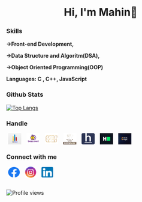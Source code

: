 <h1 align="center">Hi, I'm Mahin👋</h1>
<h3>Skills</h3>
<p><b>->Front-end Development,</b></p>
<p><b>    ->Data Structure and Algoritm(DSA),</b></p>
<p><b>    ->Object Oriented Programming(OOP)</b></p>
<p><b>Languages: C , C++, JavaScript</b></p>

<h3>Github Stats</h3>

  
 <!--  TOP LANGUAGES STATISTICS -->
 [![Top Langs](https://github-readme-stats.vercel.app/api/top-langs/?username=mohidmahin20&theme=dark&layout=compact&align=right&width=40%)](https://github.com/mohidmahin20/github-readme-stats)
 
 <h3 align="left">Handle</h3>
<p align="left">
    <a href="https://codeforces.com/profile/mohid_mahin" target="blank"><img align="center" title="CodeForces" src="https://github.com/mohidmahin20/mohidmahin20/blob/main/codeforces.jfif" height="30" width="35"hspace="5"  /></a>
   <a href="https://www.beecrowd.com.br/judge/en/profile/638709" target="blank"><img align="center" title="BeeCrowd" src="https://github.com/mohidmahin20/mohidmahin20/blob/main/download.png" height="30" width="35" hspace="5"  /></a>
   <a href="https://cses.fi/user/166568" target="blank"><img align="center" title="CSES" src="https://github.com/mohidmahin20/mohidmahin20/blob/main/cses.png" height="30" width="35" hspace="5" /></a>
   <a href="https://www.codechef.com/users/mahin15" target="blank"><img align="center" title="CodeChef" src="https://github.com/mohidmahin20/mohidmahin20/blob/main/codechef%20(2).png" height="30" width="35" hspace="5" /></a>
   <a href="https://www.hackerearth.com/@mohidmahin15" target="blank"><img align="center" title="HackerEarth" src="https://github.com/mohidmahin20/mohidmahin20/blob/main/hackerearth.png" height="30" width="35" hspace="5" /></a>
   <a href="https://www.hackerrank.com/mohid_mahin15?hr_r=1" target="blank"><img align="center" title="HackerRank" src="https://github.com/mohidmahin20/mohidmahin20/blob/main/hackerrank.png" height="30" width="35" hspace="5" /></a>
   <a href="https://www.codingninjas.com/studio/profile/2d2fe964-f919-49e3-88eb-517e71e3f8a4" target="blank"><img align="center" title="Coding Ninjas" src="https://github.com/mohidmahin20/mohidmahin20/blob/main/Coding-Ninjas.jpg" height="30" width="35" hspace="5" /></a>

</p>
  
 <h3 align="left">Connect with me</h3>
<p align="left">
<a href="https://www.facebook.com/mohidmahin15/" target="blank"><img align="center" title="Facebook" src="https://github.com/iffatul-anon/iffatul-anon/blob/main/facebook-logo.svg" alt="iffatul.anon" height="28" width="31"hspace="5"   /></a>
<a href="https://https://www.instagram.com/mohid_mahin15/" target="blank"><img align="center" title="Instagram" src="https://github.com/iffatul-anon/iffatul-anon/blob/main/instagram-logo-circle.png" alt="iffatul_anon" height="30" width="30"hspace="5"   /></a>
  <a href="https://www.linkedin.com/in/mohid-mahin-576249258/" target="blank"><img align="center" title="LinkedIN" src="https://github.com/mohidmahin20/mohidmahin20/blob/main/linked%20in%20logo.png" alt="iffatul.anon" height="28" width="31" hspace="5"  /></a>
<br><br>
  
![Profile views](https://gpvc.arturio.dev/iffatul-anon)
